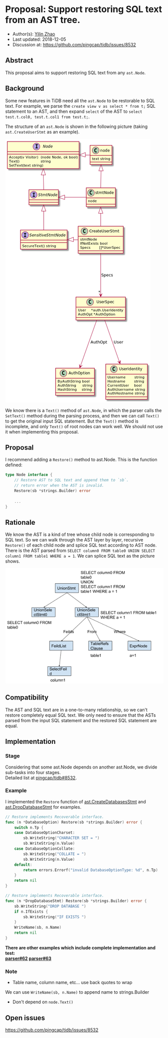 # Proposal: Support restoring SQL text from an AST tree.

- Author(s):     [Yilin Zhao](https://github.com/leoppro)
- Last updated:  2018-12-05
- Discussion at: https://github.com/pingcap/tidb/issues/8532

## Abstract

This proposal aims to support restoring SQL text from any `ast.Node`.

## Background

Some new features in TiDB need all the `ast.Node` to be restorable to SQL text. 
For example, we parse the `create view v as select * from t;` SQL statement to an AST, 
and then expand `select` of the AST to `select test.t.col0, test.t.col1 from test.t;`.

The structure of an `ast.Node` is shown in the following picture (taking `ast.CreateUserStmt` as an example).

![create-user-stmt](./imgs/create-user-stmt.png)

We know there is a `Text()` method of `ast.Node`, 
in which the parser calls the `SetText()` method during the parsing process, 
and then we can call `Text()` to get the original input SQL statement. 
But the `Text()` method is incomplete, and only `Text()` of root nodes can work well. 
We should not use it when implementing this proposal.

## Proposal

I recommend adding a `Restore()` method to ast.Node. This is the function defined:

```go
type Node interface {
	// Restore AST to SQL text and append them to `sb`.
	// return error when the AST is invalid.
	Restore(sb *strings.Builder) error
	
	...
}
```

## Rationale

We know the AST is a kind of tree whose child node is corresponding to SQL text. 
So we can walk through the AST layer by layer, recursive `Restore()` of each child node and 
splice SQL text according to AST node. 
There is the AST parsed from `SELECT column0 FROM table0 UNION SELECT column1 FROM table1 WHERE a = 1`. 
We can splice SQL text as the picture shows.

![ast tree](./imgs/ast-tree.png)

## Compatibility

The AST and SQL text are in a one-to-many relationship, so we can't restore completely equal SQL text. 
We only need to ensure that the ASTs parsed from the input SQL statement and the restored SQL statement are equal.

## Implementation

### Stage

Considering that some ast.Node depends on another ast.Node, we divide sub-tasks into four stages.  
Detailed list at [pingcap/tidb#8532](https://github.com/pingcap/tidb/issues/8532).

### Example

I implemented the `Restore` function of [ast.CreateDatabasesStmt](https://github.com/pingcap/parser/blob/ce4d755a8937ee6bc0e851fafdcd042ab5b1a1c1/ast/ddl.go#L69) 
and [ast.DropDatabaseStmt](https://github.com/pingcap/parser/blob/ce4d755a8937ee6bc0e851fafdcd042ab5b1a1c1/ast/ddl.go#L130) for examples.

```go
// Restore implements Recoverable interface.
func (n *DatabaseOption) Restore(sb *strings.Builder) error {
	switch n.Tp {
	case DatabaseOptionCharset:
		sb.WriteString("CHARACTER SET = ")
		sb.WriteString(n.Value)
	case DatabaseOptionCollate:
		sb.WriteString("COLLATE = ")
		sb.WriteString(n.Value)
	default:
		return errors.Errorf("invalid DatabaseOptionType: %d", n.Tp)
	}
	return nil
}
```

```go
// Restore implements Recoverable interface.
func (n *DropDatabaseStmt) Restore(sb *strings.Builder) error {
	sb.WriteString("DROP DATABASE ")
	if n.IfExists {
		sb.WriteString("IF EXISTS ")
	}
	WriteName(sb, n.Name)
	return nil
}
```

**There are other examples which include complete implementation and test:  
[parser#62](https://github.com/pingcap/parser/pull/62) [parser#63](https://github.com/pingcap/parser/pull/63)**

### Note

* Table name, column name, etc... use back quotes to wrap

We can use `WriteName(sb, n.Name)` to append name to strings.Builder

* Don't depend on `node.Text()`

## Open issues

https://github.com/pingcap/tidb/issues/8532
